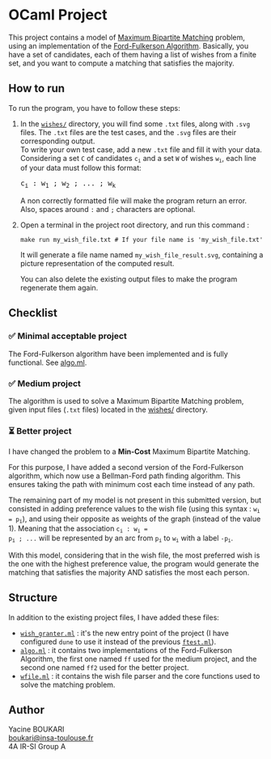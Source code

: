 # OCaml Project

This project contains a model of [Maximum Bipartite Matching](https://en.wikipedia.org/wiki/Matching_(graph_theory)) problem, 
using an implementation of the [Ford-Fulkerson Algorithm](https://en.wikipedia.org/wiki/Ford%E2%80%93Fulkerson_algorithm).
Basically, you have a set of candidates, each of them having a list of wishes from a finite set, and you want to compute
a matching that satisfies the majority.

## How to run

To run the program, you have to follow these steps:

1. In the <code>[wishes/](wishes/)</code> directory, you will find some `.txt` files, along with `.svg` files.
   The `.txt` files are the test cases, and the `.svg` files are their corresponding output. \
   To write your own test case, add a new `.txt` file and fill it with your data. \
   Considering a set 
   `C` of candidates <code>c<sub>i</sub></code> and a set `W` of wishes <code>w<sub>i</sub></code>, 
   each line of your data must follow this format:

   <pre>
   c<sub>i</sub> : w<sub>1</sub> ; w<sub>2</sub> ; ... ; w<sub>k</sub>
   </pre>

   A non correctly formatted file will make the program return an error. 
   Also, spaces around `:` and `;` characters are optional.

2. Open a terminal in the project root directory, and run this command :

   ```shell
   make run my_wish_file.txt # If your file name is 'my_wish_file.txt'
   ```
   
   It will generate a file name named `my_wish_file_result.svg`, containing a picture representation of the 
   computed result.
   
   You can also delete the existing output files to make the program regenerate them again.

## Checklist

### ✅ Minimal acceptable project

The Ford-Fulkerson algorithm have been implemented and is fully functional. See [algo.ml](src/algo.ml).

### ✅ Medium project

The algorithm is used to solve a Maximum Bipartite Matching problem, given input files (`.txt` files) located in the 
[wishes/](wishes/) directory.

### ⏳ Better project

I have changed the problem to a **Min-Cost** Maximum Bipartite Matching.

For this purpose, I have added a second version of the Ford-Fulkerson algorithm, which now use a Bellman-Ford path 
finding algorithm. This ensures taking the path with minimum cost each time instead of any path.

The remaining part of my model is not present in this submitted version, but consisted in adding preference values to 
the wish file (using this syntax : <code>w<sub>i</sub> = p<sub>i</sub></code>), and using their opposite as weights of 
the graph (instead of the value 1). Meaning that the association <code>c<sub>i</sub> : w<sub>i</sub> = p<sub>i</sub> ; ...</code> 
will be represented by an arc from <code>p<sub>i</sub></code> to <code>w<sub>i</sub></code> with a label <code>-p<sub>i</sub></code>.

With this model, considering that in the wish file, the most preferred wish is the one with the highest preference value, 
the program would generate the matching that satisfies the majority AND satisfies the most each person.

## Structure

In addition to the existing project files, I have added these files:

* <code>[wish_granter.ml](src/wish_granter.ml)</code> : it's the new entry point of the project 
  (I have configured `dune` to use it instead of the previous <code>[ftest.ml](src/ftest.ml)</code>).
* <code>[algo.ml](src/algo.ml)</code> : it contains two implementations of the Ford-Fulkerson Algorithm, 
  the first one named `ff` used for the medium project, and the second one named `ff2` used for the better project.
* <code>[wfile.ml](src/wfile.ml)</code> : it contains the wish file parser and the core functions used to solve the 
  matching problem.

## Author

Yacine BOUKARI \
[boukari@insa-toulouse.fr](mailto:boukari@insa-toulouse.fr) \
4A IR-SI Group A
